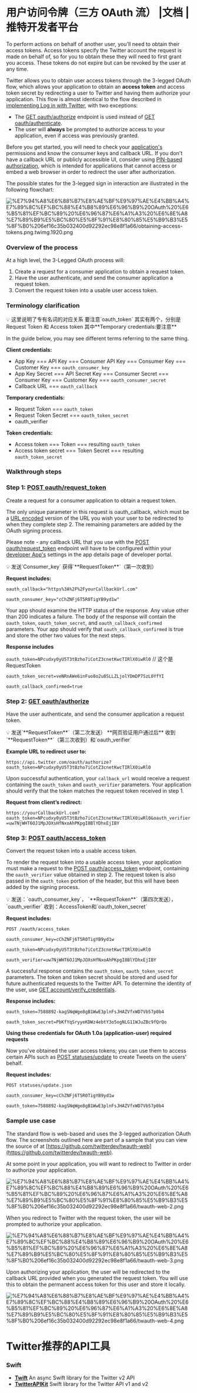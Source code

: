 # 用户访问令牌（三方 OAuth 流） |文档 |推特开发者平台

To perform actions on behalf of another user, you'll need to obtain their access tokens. Access tokens specify the Twitter account the request is made on behalf of, so for you to obtain these they will need to first grant you access. These tokens do not expire but can be revoked by the user at any time.

Twitter allows you to obtain user access tokens through the 3-legged OAuth flow, which allows your application to obtain an **access token** and access token secret by redirecting a user to Twitter and having them authorize your application. This flow is almost identical to the flow described in [implementing Log in with Twitter](https://developer.twitter.com/en/docs/basics/authentication/guides/log-in-with-twitter), with two exceptions:

- The [GET oauth/authorize](https://developer.twitter.com/en/docs/basics/authentication/api-reference/authorize.html) endpoint is used instead of [GET oauth/authenticate](https://developer.twitter.com/en/docs/basics/authentication/api-reference/authenticate.html).
- The user will **always** be prompted to authorize access to your application, even if access was previously granted.

Before you get started, you will need to check your [application's](https://developer.twitter.com/content/developer-twitter/en/apps) permissions and know the consumer keys and callback URL. If you don't have a callback URL or publicly accessible UI, consider using [PIN-based authorization](https://developer.twitter.com/content/developer-twitter/en/docs/authentication/oauth-1-0a/pin-based-oauth), which is intended for applications that cannot access or embed a web browser in order to redirect the user after authorization.

The possible states for the 3-legged sign in interaction are illustrated in the following flowchart:

![%E7%94%A8%E6%88%B7%E8%AE%BF%E9%97%AE%E4%BB%A4%E7%89%8C%EF%BC%88%E4%B8%89%E6%96%B9%20OAuth%20%E6%B5%81%EF%BC%89%20%E6%96%87%E6%A1%A3%20%E6%8E%A8%E7%89%B9%E5%BC%80%E5%8F%91%E8%80%85%E5%B9%B3%E5%8F%B0%206ef16c35b032400d92292ec98e8f1a66/obtaining-access-tokens.png.twimg.1920.png](%E7%94%A8%E6%88%B7%E8%AE%BF%E9%97%AE%E4%BB%A4%E7%89%8C%EF%BC%88%E4%B8%89%E6%96%B9%20OAuth%20%E6%B5%81%EF%BC%89%20%E6%96%87%E6%A1%A3%20%E6%8E%A8%E7%89%B9%E5%BC%80%E5%8F%91%E8%80%85%E5%B9%B3%E5%8F%B0%206ef16c35b032400d92292ec98e8f1a66/obtaining-access-tokens.png.twimg.1920.png)

### Overview of the process

At a high level, the 3-Legged OAuth process will:

1. Create a request for a consumer application to obtain a request token.
2. Have the user authenticate, and send the consumer application a request token.
3. Convert the request token into a usable user access token.

### Terminology clarification

<aside>
💡 这里说明了专有名词的对应关系
要注意`oauth_token` 其实有两个，分别是Request Token 和 Access token 
其中**Temporary credentials:要注意**

</aside>

In the guide below, you may see different terms referring to the same thing.

**Client credentials:**

- App Key === API Key === Consumer API Key === Consumer Key === Customer Key === `oauth_consumer_key`
- App Key Secret === API Secret Key === Consumer Secret === Consumer Key === Customer Key === `oauth_consumer_secret`
- Callback URL === `oauth_callback`

**Temporary credentials:**

- Request Token === `oauth_token`
- Request Token Secret === `oauth_token_secret`
- oauth_verifier

**Token credentials:**

- Access token === Token === resulting `oauth_token`
- Access token secret === Token Secret === resulting `oauth_token_secret`

### Walkthrough steps

### Step 1: [POST oauth/request_token](https://developer.twitter.com/content/developer-twitter/en/docs/basics/authentication/api-reference/request_token)

Create a request for a consumer application to obtain a request token.

The only unique parameter in this request is oauth_callback, which must be a [URL encoded](https://developer.twitter.com/en/docs/authentication/oauth-1-0a/percent-encoding-parameters) version of the URL you wish your user to be redirected to when they complete step 2. The remaining parameters are added by the OAuth signing process.

Please note - any callback URL that you use with the [POST oauth/request_token](https://developer.twitter.com/content/developer-twitter/en/docs/basics/authentication/api-reference/request_token) endpoint will have to be configured within your [developer App's](https://developer.twitter.com/en/docs/apps) settings in the app details page of developer portal.

<aside>
💡 发送`Consumer_key`
获得`**RequestToken**`（第一次收到）

</aside>

**Request includes:**

`oauth_callback="https%3A%2F%2FyourCallbackUrl.com"`

`oauth_consumer_key="cChZNFj6T5R0TigYB9yd1w"`

Your app should examine the HTTP status of the response. Any value other than 200 indicates a failure. The body of the response will contain the `oauth_token`, `oauth_token_secret`, and `oauth_callback_confirmed` parameters. Your app should verify that `oauth_callback_confirmed` is true and store the other two values for the next steps.

**Response includes**

`oauth_token=NPcudxy0yU5T3tBzho7iCotZ3cnetKwcTIRlX0iwRl0`  // 这个是RequestToken

`oauth_token_secret=veNRnAWe6inFuo8o2u8SLLZLjolYDmDP7SzL0YfYI`

`oauth_callback_confirmed=true`

### Step 2: [GET oauth/authorize](https://developer.twitter.com/content/developer-twitter/en/docs/basics/authentication/api-reference/authorize)

Have the user authenticate, and send the consumer application a request token.

<aside>
💡 发送`**RequestToken**`（第二次发送）
**网页验证用户通过后**
收到`**RequestToken**`（第三次收到）和`oauth_verifier`

</aside>

**Example URL to redirect user to:**

`https://api.twitter.com/oauth/authorize?oauth_token=NPcudxy0yU5T3tBzho7iCotZ3cnetKwcTIRlX0iwRl0`

Upon successful authentication, your `callback_url` would receive a request containing the `oauth_token` and `oauth_verifier` parameters. Your application should verify that the token matches the request token received in step 1.

**Request from client’s redirect:**

`https://yourCallbackUrl.com?oauth_token=NPcudxy0yU5T3tBzho7iCotZ3cnetKwcTIRlX0iwRl0&oauth_verifier=uw7NjWHT6OJ1MpJOXsHfNxoAhPKpgI8BlYDhxEjIBY`

### Step 3: [POST oauth/access_token](https://developer.twitter.com/content/developer-twitter/en/docs/basics/authentication/api-reference/access_token)

Convert the request token into a usable access token.

To render the request token into a usable access token, your application must make a request to the [POST oauth/access_token](https://developer.twitter.com/content/developer-twitter/en/docs/basics/authentication/api-reference/access_token) endpoint, containing the `oauth_verifier` value obtained in step 2. The request token is also passed in the `oauth_token` portion of the header, but this will have been added by the signing process.

<aside>
💡 发送：`oauth_consumer_key`， `**RequestToken**`（第四次发送），`oauth_verifier`
收到：AccessToken和`oauth_token_secret`

</aside>

**Request includes:**

`POST /oauth/access_token`

`oauth_consumer_key=cChZNFj6T5R0TigYB9yd1w`

`oauth_token=NPcudxy0yU5T3tBzho7iCotZ3cnetKwcTIRlX0iwRl0`

`oauth_verifier=uw7NjWHT6OJ1MpJOXsHfNxoAhPKpgI8BlYDhxEjIBY`

A successful response contains the `oauth_token`, `oauth_token_secret` parameters. The token and token secret should be stored and used for future authenticated requests to the Twitter API. To determine the identity of the user, use [GET account/verify_credentials](https://developer.twitter.com/en/docs/accounts-and-users/manage-account-settings/api-reference/get-account-verify_credentials).

**Response includes:**

`oauth_token=7588892-kagSNqWge8gB1WwE3plnFsJHAZVfxWD7Vb57p0b4`

`oauth_token_secret=PbKfYqSryyeKDWz4ebtY3o5ogNLG11WJuZBc9fQrQo`

**Using these credentials for OAuth 1.0a (application-user) required requests**

Now you've obtained the user access tokens; you can use them to access certain APIs such as [POST statuses/update](https://developer.twitter.com/content/developer-twitter/en/docs/tweets/post-and-engage/api-reference/post-statuses-update) to create Tweets on the users' behalf.

**Request includes:**

`POST statuses/update.json`

`oauth_consumer_key=cChZNFj6T5R0TigYB9yd1w`

`oauth_token=7588892-kagSNqWge8gB1WwE3plnFsJHAZVfxWD7Vb57p0b4`

### Sample use case

The standard flow is web-based and uses the 3-legged authorization OAuth flow. The screenshots outlined here are part of a sample that you can view the source of at [https://github.com/twitterdev/twauth-web](https://github.com/twitterdev/twauth-web).

At some point in your application, you will want to redirect to Twitter in order to authorize your application.

![%E7%94%A8%E6%88%B7%E8%AE%BF%E9%97%AE%E4%BB%A4%E7%89%8C%EF%BC%88%E4%B8%89%E6%96%B9%20OAuth%20%E6%B5%81%EF%BC%89%20%E6%96%87%E6%A1%A3%20%E6%8E%A8%E7%89%B9%E5%BC%80%E5%8F%91%E8%80%85%E5%B9%B3%E5%8F%B0%206ef16c35b032400d92292ec98e8f1a66/twauth-web-2.png](%E7%94%A8%E6%88%B7%E8%AE%BF%E9%97%AE%E4%BB%A4%E7%89%8C%EF%BC%88%E4%B8%89%E6%96%B9%20OAuth%20%E6%B5%81%EF%BC%89%20%E6%96%87%E6%A1%A3%20%E6%8E%A8%E7%89%B9%E5%BC%80%E5%8F%91%E8%80%85%E5%B9%B3%E5%8F%B0%206ef16c35b032400d92292ec98e8f1a66/twauth-web-2.png)

When you redirect to Twitter with the request token, the user will be prompted to authorize your application.

![%E7%94%A8%E6%88%B7%E8%AE%BF%E9%97%AE%E4%BB%A4%E7%89%8C%EF%BC%88%E4%B8%89%E6%96%B9%20OAuth%20%E6%B5%81%EF%BC%89%20%E6%96%87%E6%A1%A3%20%E6%8E%A8%E7%89%B9%E5%BC%80%E5%8F%91%E8%80%85%E5%B9%B3%E5%8F%B0%206ef16c35b032400d92292ec98e8f1a66/twauth-web-3.png](%E7%94%A8%E6%88%B7%E8%AE%BF%E9%97%AE%E4%BB%A4%E7%89%8C%EF%BC%88%E4%B8%89%E6%96%B9%20OAuth%20%E6%B5%81%EF%BC%89%20%E6%96%87%E6%A1%A3%20%E6%8E%A8%E7%89%B9%E5%BC%80%E5%8F%91%E8%80%85%E5%B9%B3%E5%8F%B0%206ef16c35b032400d92292ec98e8f1a66/twauth-web-3.png)

Upon authorizing your application, the user will be redirected to the callback URL provided when you generated the request token. You will use this to obtain the permanent access token for this user and store it locally.

![%E7%94%A8%E6%88%B7%E8%AE%BF%E9%97%AE%E4%BB%A4%E7%89%8C%EF%BC%88%E4%B8%89%E6%96%B9%20OAuth%20%E6%B5%81%EF%BC%89%20%E6%96%87%E6%A1%A3%20%E6%8E%A8%E7%89%B9%E5%BC%80%E5%8F%91%E8%80%85%E5%B9%B3%E5%8F%B0%206ef16c35b032400d92292ec98e8f1a66/twauth-web-4.png](%E7%94%A8%E6%88%B7%E8%AE%BF%E9%97%AE%E4%BB%A4%E7%89%8C%EF%BC%88%E4%B8%89%E6%96%B9%20OAuth%20%E6%B5%81%EF%BC%89%20%E6%96%87%E6%A1%A3%20%E6%8E%A8%E7%89%B9%E5%BC%80%E5%8F%91%E8%80%85%E5%B9%B3%E5%8F%B0%206ef16c35b032400d92292ec98e8f1a66/twauth-web-4.png)

# Twitter推荐的API工具

### **Swift**

- **[Twift](https://github.com/daneden/Twift/)** An async Swift library for the Twitter v2 API
- **[TwitterAPIKit](https://github.com/mironal/TwitterAPIKit)** Swift library for the Twitter API v1 and v2